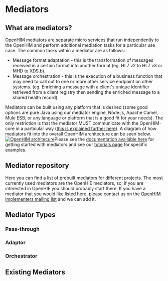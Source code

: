 Mediators
=========

What are mediators?
-------------------

OpenHIM mediators are separate micro services that run independently to the OpenHIM and perform additional mediation tasks for a particular use case. The common tasks within a mediator are as follows:

*   Message format adaptation - this is the transformation of messages received in a certain format into another format (eg. HL7 v2 to HL7 v3 or MHD to XDS.b).
*   Message orchestration - this is the execution of a business function that may need to call out to one or more other service endpoint on other systems. (eg. Enriching a message with a client's unique identifier retrieved from a client registry then sending the enriched message to a shared health record).

Mediators can be built using any platform that is desired (some good options are pure Java using our mediator engine, Node.js, Apache Camel, Mule ESB, or any language or platform that is a good fit for your needs). The only restriction is that the mediator MUST communicate with the OpenHIM-core in a particular way ([this is explained further here](https://github.com/jembi/openhim-core-js/wiki/Creating-an-OpenHIM-mediator#mediator-communication-with-core)). A diagram of how mediators fit into the overall OpenHIM architecture can be seen below. [![OpenHIM architecure](http://www.openhim.org/wp-content/uploads/2014/12/OpenHIM-presentation-for-HITRAC.png)](http://www.openhim.org/wp-content/uploads/2014/12/OpenHIM-presentation-for-HITRAC.png)Please see the [documentation available here](https://github.com/jembi/openhim-core-js/wiki/Creating-an-OpenHIM-mediator) for getting started with mediators and see our [tutorials page](http://www.openhim.org/tutorials/ "Tutorials") for specific examples.

## Mediator repository

Here you can find a list of prebuilt mediators for different projects. The most currently used mediators are the OpenHIE mediators, so, if you are interested in OpenHIE you should probably start there. If you have a mediator that you would like listed here, please contact us on the [OpenHIM Implementers mailing list](https://groups.google.com/d/forum/openhim-implementers) and we can add it.

Mediator Types
--------------

### Pass-through

### Adaptor

### Orchestrator

Existing Mediators
------------------
